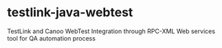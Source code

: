# testlink-java-webtest
TestLink and Canoo WebTest Integration through RPC-XML Web services tool for QA automation process
